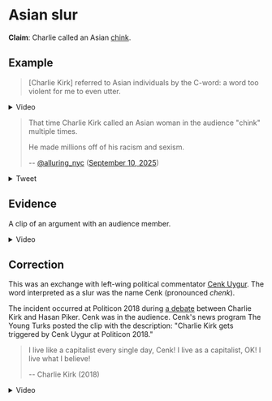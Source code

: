 # Asian slur

**Claim**: Charlie called an Asian [chink](https://en.wiktionary.org/wiki/Chink).

## Example

> [Charlie Kirk] referred to Asian individuals by the C-word: a word too violent for me to even utter.

<details>
  <summary>Video</summary>
  <iframe frameborder="0" width="560" height="315" src="https://www.youtube.com/embed/apyCJlSm4Q4?disablekb=1&start=141&end=145" allow="fullscreen"></iframe>
</details>

> That time Charlie Kirk called an Asian woman in the audience "chink" multiple times.
>
> He made millions off of his racism and sexism.
>
> -- [@alluring_nyc](https://x.com/alluring_nyc) ([September 10, 2025](https://archive.is/04uQX))

<details>
  <summary>Tweet</summary>
  <img src="../img/alluring_nyc-claim.png" />
</details>

## Evidence

A clip of an argument with an audience member.

<details>
  <summary>Video</summary>
  <iframe frameborder="0" width="560" height="315" src="https://www.youtube.com/embed/apyCJlSm4Q4?disablekb=1&start=101&end=105" allow="fullscreen"></iframe>
</details>

## Correction

This was an exchange with left-wing political commentator [Cenk Uygur](https://en.wikipedia.org/wiki/Cenk_Uygur). The word interpreted as a slur was the name Cenk (pronounced _chenk_).

The incident occurred at Politicon 2018 during [a debate](https://www.youtube.com/watch?v=2RIKm-cOdh0) between Charlie Kirk and Hasan Piker. Cenk was in the audience. Cenk's news program The Young Turks posted the clip with the description: "Charlie Kirk gets triggered by Cenk Uygur at Politicon 2018."

> I live like a capitalist every single day, Cenk! I live as a capitalist, OK! I live what I believe!
>
> -- Charlie Kirk (2018)

<details>
  <summary>Video</summary>
  <iframe frameborder="0" width="560" height="315" src="https://www.youtube.com/embed/_8Dho35c0Vs?disablekb=1" allow="fullscreen"></iframe>
</details>
